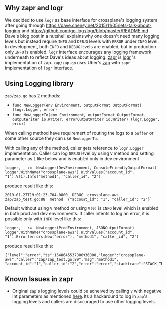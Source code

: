 ## Why zapr and logr
We decided to use `logr` as base interface for crossplane's logging system
after going through https://dave.cheney.net/2015/11/05/lets-talk-about-logging
and https://github.com/go-logr/logr/blob/master/README.md .
Dave's blog post in a nutshell explains why one doesn't need many logging levels but instead require `INFO`
and `DEBUG` levels with `ERROR` under `INFO` level. In development, both `INFO`
and `DEBUG` levels are enabled, but in production only `INFO` is enabled. `logr`
interface encourages any logging framework underneath to reflect Dave's ideas about logging.
[zapr](https://github.com/go-logr/zapr) is [logr](https://github.com/go-logr/logr) 's implementation of zap.
`zap/zap.go` uses Uber's [zap](https://github.com/uber-go/zap) with `zapr` implementation of `logr` interface.

## Using Logging library
`zap/zap.go` has 2 methods:
* `func NewLogger(env Environment, outputFormat OutputFormat) (logr.Logger, error)`
* `func NewLoggerTo(env Environment, outputFormat OutputFormat, outputWriter io.Writer,
   	errorOutputWriter io.Writer) (logr.Logger, error)`

When calling method have requirement of routing the logs to a `buffer` or some other
source they can use `NewLoggerTo`.

With calling any of the method, caller gets
reference to `logr.Logger` implementation. Caller can log `DEBUG` level by using
`V` method and setting parameter as `1` like below and is enabled only in dev environment
```
logger, _ :=  NewLogger(DevEnvironment, ConsoleFriendlyOutputFormat)
logger.WithName("crossplane-aws").WithValues("account_id", "1").V(1).Info("method1", "caller_id", "2")
```

produce result like this:
```
2019-01-27T19:01:23.704-0800  DEBUG  crossplane-aws  zap/zap_test.go:88  method  {"account_id": "1", "caller_id": "2"}`
```

Default without using `V` method or using `V(0)` is `INFO` level which is enabled in both prod and dev
environments. If caller intents to log an error, it is possible only with `INFO` level like this:
```
logger, _ :=  NewLogger(ProdEnvironment, JSONOutputFormat)
logger.WithName("crossplane-aws").WithValues("account_id", "1").Error(errors.New("error"), "method1", "caller_id", "2")
```
produce result like this:
```
{"level":"error","ts":1548645537800936000,"logger":"crossplane-aws","caller":"zap/zap_test.go:89","msg":"method1",
"account_id":"1","caller_id":"2","error":"error","stacktrace":"STACK_TRACE"}
```

## Known Issues in zapr
* Original `zap`'s logging levels could be acheived by calling `V` with negative int parameters
    as mentioned [here](https://github.com/go-logr/zapr/blob/master/zapr.go#L36). Its a hackaround to log in
    `zap`'s logging levels and callers are discouraged to use other logging levels.
